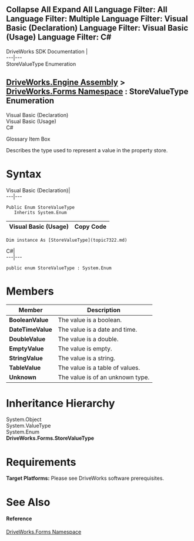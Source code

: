        

 Collapse All Expand All  Language Filter: All  Language Filter: Multiple  Language Filter: Visual Basic (Declaration) Language Filter: Visual Basic (Usage) Language Filter: C#  
---  
DriveWorks SDK Documentation  |   
---|---  
StoreValueType Enumeration   
  
[DriveWorks.Engine Assembly](topic2156.md) > [DriveWorks.Forms Namespace](topic7266.md) : StoreValueType Enumeration  
---  
  
Visual Basic (Declaration)    
Visual Basic (Usage)    
C# 

Glossary Item Box

Describes the type used to represent a value in the property store. 

# Syntax

Visual Basic (Declaration)|   
---|---  
      
    
    Public Enum StoreValueType 
       Inherits System.Enum  
  
Visual Basic (Usage)| Copy Code  
---|---  
      
    
    Dim instance As [StoreValueType](topic7322.md)  
  
C#|   
---|---  
      
    
    public enum StoreValueType : System.Enum   
  
# Members

Member| Description  
---|---  
**BooleanValue**|  The value is a boolean.  
**DateTimeValue**|  The value is a date and time.  
**DoubleValue**|  The value is a double.  
**EmptyValue**|  The value is empty.  
**StringValue**|  The value is a string.  
**TableValue**|  The value is a table of values.  
**Unknown**|  The value is of an unknown type.  
  
# Inheritance Hierarchy

System.Object  
System.ValueType  
System.Enum  
**DriveWorks.Forms.StoreValueType**  


# Requirements

**Target Platforms:** Please see DriveWorks software prerequisites.

# See Also

#### Reference

[DriveWorks.Forms Namespace](topic7266.md)


